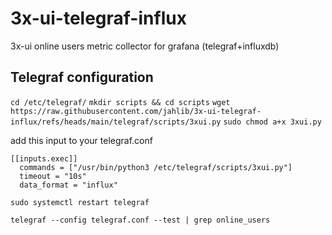 # 3x-ui-telegraf-influx
3x-ui online users metric collector for grafana (telegraf+influxdb)

## Telegraf configuration

`cd /etc/telegraf/`
`mkdir scripts && cd scripts`
`wget https://raw.githubusercontent.com/jahlib/3x-ui-telegraf-influx/refs/heads/main/telegraf/scripts/3xui.py`
`sudo chmod a+x 3xui.py`

add this input to your telegraf.conf
```
[[inputs.exec]]
  commands = ["/usr/bin/python3 /etc/telegraf/scripts/3xui.py"]
  timeout = "10s"
  data_format = "influx"
```

`sudo systemctl restart telegraf`

`telegraf --config telegraf.conf --test | grep online_users`
